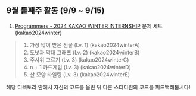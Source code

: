 ## 9월 둘째주 활동 (9/9 ~ 9/15)
1. [Programmers - 2024 KAKAO WINTER INTERNSHIP](https://school.programmers.co.kr/learn/challenges?order=recent&page=1&partIds=58464) 문제 세트 (kakao2024winter)

> 1. 가장 많이 받은 선물 (Lv. 1) (kakao2024winterA)
> 2. 도넛과 막대 그래프 (Lv. 2) (kakao2024winterB)
> 3. 주사위 고르기 (Lv. 3) (kakao2024winterC)
> 4. n + 1 카드게임 (Lv. 3) (kakao2024winterD)
> 5. 산 모양 타일링 (Lv. 3) (kakao2024winterE)

해당 디렉토리 안에서 자신의 코드를 올린 뒤 다른 스터디원의 코드를 피드백해봅시다!
